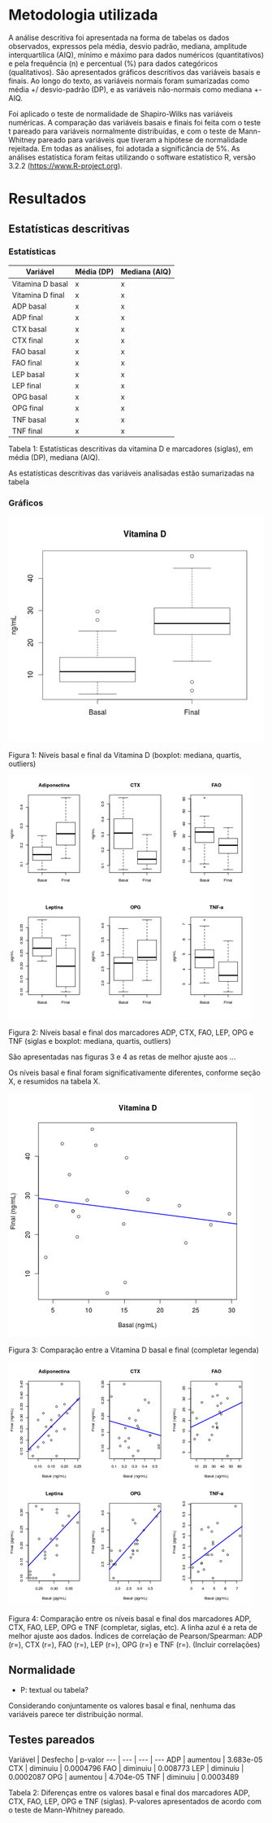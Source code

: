 # Metodologia utilizada

A análise descritiva foi apresentada na forma de tabelas os dados observados, expressos pela média, desvio padrão, mediana, amplitude interquartílica (AIQ), mínimo e máximo para dados numéricos (quantitativos) e pela frequência (n) e percentual (\%) para dados categóricos (qualitativos). São apresentados gráficos descritivos das variáveis basais e finais. Ao longo do texto, as variáveis normais foram sumarizadas como média +/ desvio-padrão (DP), e as variáveis não-normais como mediana +- AIQ.

Foi aplicado o teste de normalidade de Shapiro-Wilks nas variáveis numéricas. A comparação das variáveis basais e finais foi feita com o teste t pareado para variáveis normalmente distribuídas,  e com o teste de Mann-Whitney pareado para variáveis que tiveram a hipótese de normalidade rejeitada. Em todas as análises, foi adotada a  significância de 5%. As análises estatística foram feitas utilizando o software estatístico R, versão 3.2.2 (https://www.R-project.org).

# Resultados

## Estatísticas descritivas

### Estatísticas

Variável | Média (DP) | Mediana (AIQ)
---| --- | ---
Vitamina D basal | x | x
Vitamina D final | x | x
ADP basal | x | x
ADP final | x | x
CTX basal | x | x
CTX final | x | x
FAO basal | x | x
FAO final | x | x
LEP basal | x | x
LEP final | x | x
OPG basal | x | x
OPG final | x | x
TNF basal | x | x
TNF final | x | x

Tabela 1: Estatísticas descritivas da vitamina D e marcadores (siglas), em média (DP), mediana (AIQ).

As estatísticas descritivas das variáveis analisadas estão sumarizadas na tabela

### Gráficos

![Boxplots da Vitamina D](../figuras/boxplots-vitaminad.png)

Figura 1: Níveis basal e final da Vitamina D (boxplot: mediana, quartis, outliers)

![Boxplots dos marcadores](../figuras/boxplots-marcadores.png)

Figura 2: Níveis basal e final dos marcadores ADP, CTX, FAO, LEP, OPG e TNF (siglas e boxplot: mediana, quartis, outliers)

São apresentadas nas figuras 3 e 4 as retas de melhor ajuste aos ...

Os níveis basal e final foram significativamente diferentes, conforme seção X, e resumidos na tabela X.

![Scatterplot Vitamina D](../figuras/scatterplots-vitaminad.png)

Figura 3: Comparação entre a Vitamina D basal e final (completar legenda)

![Scatterplot marcadores](../figuras/scatterplots-marcadores.png)

Figura 4: Comparação entre os níveis basal e final dos marcadores ADP, CTX, FAO, LEP, OPG e TNF (completar, siglas, etc). A linha azul é a reta de melhor ajuste aos dados. Índices de correlação de Pearson/Spearman: ADP (r=), CTX (r=), FAO (r=), LEP (r=), OPG (r=) e TNF (r=). (Incluir correlações)

## Normalidade

- P: textual ou tabela?

Considerando conjuntamente os valores basal e final, nenhuma das variáveis parece ter distribuição normal.


## Testes pareados

Variável | Desfecho | p-valor
--- | --- | --- | ---
ADP | aumentou | 3.683e-05
CTX | diminuiu | 0.0004796
FAO | diminuiu | 0.008773
LEP | diminuiu | 0.0002087
OPG | aumentou | 4.704e-05
TNF | diminuiu | 0.0003489

Tabela 2: Diferenças entre os valores basal e final dos marcadores ADP, CTX, FAO, LEP, OPG e TNF (siglas). P-valores apresentados de acordo com o teste de Mann-Whitney pareado.

